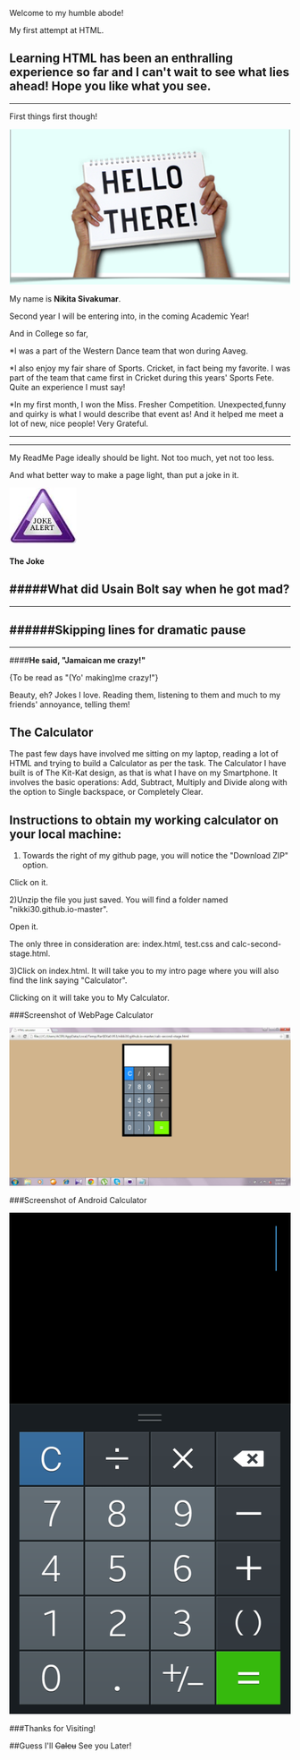 
Welcome to my humble abode!

My first attempt at HTML. 

Learning HTML has been an enthralling experience so far and I can't wait to see what lies ahead!
Hope you like what you see.
---
---
First things first though!

![Hello there](images/hello.png) 

My name is **Nikita Sivakumar**.

Second year I will be entering into, in the coming Academic Year!

And in College so far,

*I was a part of the Western Dance team that won during Aaveg.

*I also enjoy my fair share of Sports. Cricket, in fact being my favorite. 
I was part of the team that came first in Cricket during this years' Sports Fete. 
Quite an experience I must say!

*In my first month, I won the Miss. Fresher Competition. 
Unexpected,funny and quirky is what I would describe that event as!
And it helped me meet a lot of new, nice people! Very Grateful.


---
---
My ReadMe Page ideally should be light. Not too much, yet not too less.

And what better way to make a page light, than put a joke in it.

![joke alert](images/joke.png) 

#### The Joke

#####What did Usain Bolt say when he got mad?
---
---
######Skipping lines for dramatic pause
---
---
####**He said, "Jamaican me crazy!"**

{To be read as "(Yo' making)me crazy!"}

Beauty, eh?
Jokes I love. Reading them, listening to them and much to my friends' annoyance, telling them!

## The Calculator

The past few days have involved me sitting on my laptop, reading a lot of HTML and trying to build a Calculator as per the task.
The Calculator I have built is of The Kit-Kat design, as that is what I have on my Smartphone. 
It involves the basic operations:
Add, Subtract, Multiply and Divide along with the option to Single backspace, or Completely Clear.

## Instructions to obtain my working calculator on your local machine:

1) Towards the right of my github page, you will notice the "Download ZIP" option.

Click on it.

2)Unzip the file you just saved. You will find a folder named "nikki30.github.io-master".

Open it.

The only three in consideration are: index.html, test.css and calc-second-stage.html.

3)Click on index.html. It will take you to my intro page where you will also find the link saying "Calculator".

Clicking on it will take you to My Calculator. 

###Screenshot of WebPage Calculator

![MyCalc](images/mycalc.png.jpg)

###Screenshot of Android Calculator

![AndroidCalc](images/android.png)


###Thanks for Visiting!

##Guess I'll ~~Calcu~~ See you Later!
  











